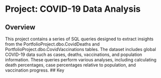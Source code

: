 # Project: COVID-19 Data Analysis
## Overview
This project contains a series of SQL queries designed to extract insights from the PortfolioProject.dbo.CovidDeaths and PortfolioProject.dbo.CovidVaccinations tables. The dataset includes global COVID-19 data such as cases, deaths, vaccinations, and population information. These queries perform various analyses, including calculating death percentages, case percentages relative to population, and vaccination progress.
## Key
